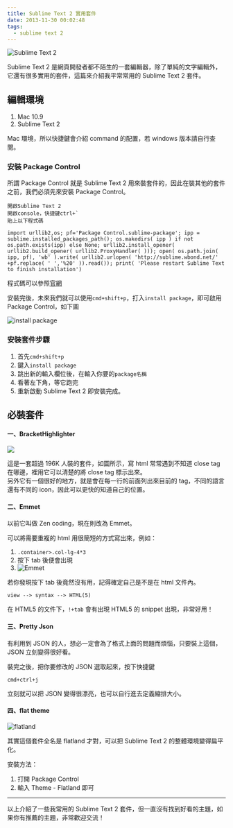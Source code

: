 ```yaml
---
title: Sublime Text 2 實用套件
date: 2013-11-30 00:02:48
tags:
  - sublime text 2
---
```


![Sublime Text 2](https://i.imgur.com/f5ZJthW.png 'Sublime Text 2')

Sublime Text 2 是網頁開發者都不陌生的一套編輯器，除了單純的文字編輯外，它還有很多實用的套件，這篇來介紹我平常常用的 Sublime Text 2 套件。

<!-- more -->

## 編輯環境

1.  Mac 10.9
2.  Sublime Text 2

Mac 環境，所以快捷鍵會介紹 command 的配置，若 windows 版本請自行查閱。

### 安裝 Package Control

所謂 Package Control 就是 Sublime Text 2 用來裝套件的，因此在裝其他的套件之前，我們必須先來安裝 Package Control。

```
開啟Sublime Text 2
開啟console，快捷鍵ctrl+`
貼上以下程式碼

import urllib2,os; pf='Package Control.sublime-package'; ipp = sublime.installed_packages_path(); os.makedirs( ipp ) if not os.path.exists(ipp) else None; urllib2.install_opener( urllib2.build_opener( urllib2.ProxyHandler( ))); open( os.path.join( ipp, pf), 'wb' ).write( urllib2.urlopen( 'http://sublime.wbond.net/' +pf.replace( ' ','%20' )).read()); print( 'Please restart Sublime Text to finish installation')
```

程式碼可以參照[官網](https://sublime.wbond.net/installation#st2)

安裝完後，未來我們就可以使用`cmd+shift+p`，打入`install package`，即可啟用 Package Control，如下圖

![install package](https://i.imgur.com/5n76S9Q.png)

### 安裝套件步驟

1.  首先`cmd+shift+p`
2.  鍵入`install package`
3.  跳出新的輸入欄位後，在輸入你要的`package名稱`
4.  看著左下角，等它跑完
5.  重新啟動 Sublime Text 2 即安裝完成。

## 必裝套件

#### 一、BracketHighlighter

![](https://i.imgur.com/2ovEcG8.png)

這是一套超過 196K 人裝的套件，如圖所示，寫 html 常常遇到不知道 close tag 在哪邊，裡用它可以清楚的將 close tag 標示出來。  
另外它有一個很好的地方，就是會在每一行的前面列出來目前的 tag，不同的語言還有不同的 icon，因此可以更快的知道自己的位置。

#### 二、Emmet

以前它叫做 Zen coding，現在則改為 Emmet。

可以將需要重複的 html 用很簡短的方式寫出來，例如：

1.  `.container>.col-lg-4*3`
2.  按下 tab 後便會出現
3.  ![Emmet](https://i.imgur.com/PP9vdmr.png)

若你發現按下 tab 後竟然沒有用，記得確定自己是不是在 html 文件內。

```
view --> syntax --> HTML(5)
```

在 HTML5 的文件下，`!+tab` 會有出現 HTML5 的 snippet 出現，非常好用！

#### 三、Pretty Json

有利用到 JSON 的人，想必一定會為了格式上面的問題而煩惱，只要裝上這個，JSON 立刻變得很好看。

裝完之後，把你要修改的 JSON 選取起來，按下快捷鍵

```
cmd+ctrl+j
```

立刻就可以把 JSON 變得很漂亮，也可以自行進去定義縮排大小。

#### 四、flat theme

![flatland](https://i.imgur.com/pvxRMlX.png)

其實這個套件全名是 flatland 才對，可以把 Sublime Text 2 的整體環境變得扁平化。

安裝方法：

1.  打開 Package Control
2.  輸入 Theme - Flatland 即可

---

以上介紹了一些我常用的 Sublime Text 2 套件，但一直沒有找到好看的主題，如果你有推薦的主題，非常歡迎交流！
